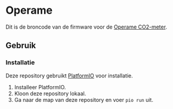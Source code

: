 # Operame

Dit is de broncode van de firmware voor de [Operame CO2-meter](https://operame.nl/).

## Gebruik

### Installatie

Deze repository gebruikt [PlatformIO](https://platformio.org/) voor installatie.

1. Installeer PlatformIO.
2. Kloon deze repository lokaal.
3. Ga naar de map van deze repository en voer `pio run` uit.
